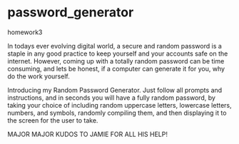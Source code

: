 # password_generator
homework3


In todays ever evolving digital world, a secure and random password is a staple in any good practice to keep yourself and your accounts safe on the internet.  However, coming up with a totally random password can be time consuming, and lets be honest, if a computer can generate it for you, why do the work yourself.  

Introducing my Random Password Generator.  Just follow all prompts and instructions, and in seconds you will have a fully random password, by taking your choice of including random uppercase letters, lowercase letters, numbers, and symbols, randomly compiling them, and then displaying it to the screen for the user to take.

MAJOR MAJOR KUDOS TO JAMIE FOR ALL HIS HELP!
